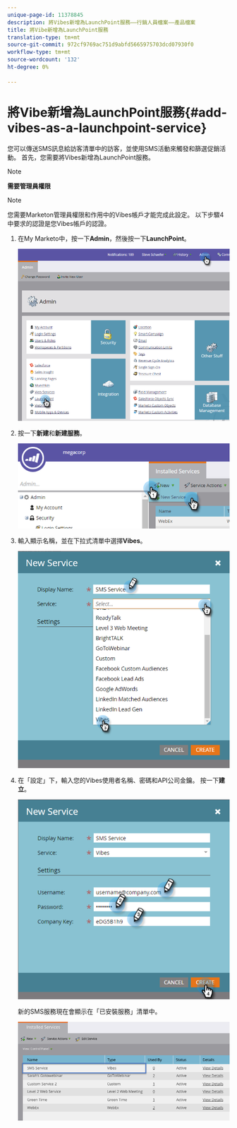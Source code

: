 ```yaml
---
unique-page-id: 11378845
description: 將Vibes新增為LaunchPoint服務——行銷人員檔案——產品檔案
title: 將Vibe新增為LaunchPoint服務
translation-type: tm+mt
source-git-commit: 972cf9769ac751d9abfd5665975703dcd07930f0
workflow-type: tm+mt
source-wordcount: '132'
ht-degree: 0%

---
```



# 將Vibe新增為LaunchPoint服務{#add-vibes-as-a-launchpoint-service}

您可以傳送SMS訊息給訪客清單中的訪客，並使用SMS活動來觸發和篩選促銷活動。 首先，您需要將Vibes新增為LaunchPoint服務。

>[!NOTE]
>
>**需要管理員權限**

>[!NOTE]
>
>您需要Marketon管理員權限和作用中的Vibes帳戶才能完成此設定。 以下步驟4中要求的認證是您Vibes帳戶的認證。

1. 在My Marketo中，按一下&#x200B;**Admin**，然後按一下&#x200B;**LaunchPoint**。

   ![](assets/image2016-7-27-9-3a31-3a17.png)

1. 按一下&#x200B;**新建**&#x200B;和&#x200B;**新建服務**。

   ![](assets/image2016-7-27-9-3a34-3a25.png)

1. 輸入顯示名稱，並在下拉式清單中選擇&#x200B;**Vibes**。

   ![](assets/new-service-vibes.png)

1. 在「設定」下，輸入您的Vibes使用者名稱、密碼和API公司金鑰。 按一下&#x200B;**建立**。

   ![](assets/new-service-vibes-settings-2.png)

   新的SMS服務現在會顯示在「已安裝服務」清單中。

   ![](assets/image2016-7-27-9-3a45-3a1.png)
